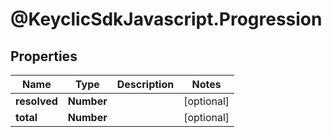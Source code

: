# @KeyclicSdkJavascript.Progression

## Properties
Name | Type | Description | Notes
------------ | ------------- | ------------- | -------------
**resolved** | **Number** |  | [optional] 
**total** | **Number** |  | [optional] 


